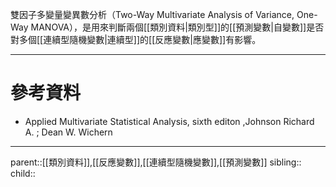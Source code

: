 雙因子多變量變異數分析（Two-Way Multivariate Analysis of Variance, One-Way MANOVA），是用來判斷兩個[[類別資料|類別型]]的[[預測變數|自變數]]是否對多個[[連續型隨機變數|連續型]]的[[反應變數|應變數]]有影響。
- - -


# 參考資料
- Applied Multivariate Statistical Analysis, sixth editon ,Johnson Richard A. ;  Dean W. Wichern
- - -
parent::[[類別資料]],[[反應變數]],[[連續型隨機變數]],[[預測變數]]
sibling::
child::
